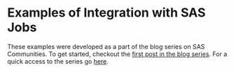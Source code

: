 # Examples of Integration with SAS Jobs

These examples were developed as a part of the blog series on SAS Communities. To get started, checkout the [first post in the blog series](https://communities.sas.com/t5/SAS-Communities-Library/Introduction-to-Integration-of-SAS-Visual-Analytics-with-SAS/ta-p/670823). For a quick access to the series go [here](https://communities.sas.com/t5/tag/VA-DDC-Jobs%20Integration/tg-p/board-id/library).
